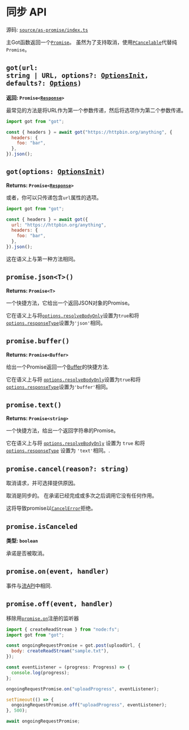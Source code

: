 # 同步 API

源码: [`source/as-promise/index.ts`](./source/as-promise/index.ts)

主Got函数返回一个[`Promise`](https://developer.mozilla.org/docs/Web/JavaScript/Reference/Global_Objects/Promise)。
虽然为了支持取消，使用[`PCancelable`](https://github.com/sindresorhus/p-cancelable)代替纯`Promise`。

## <code>got(url: string | URL, options?: [OptionsInit](typescript.md#optionsinit), defaults?: [Options](2-options.md))</code>

**返回: <code>Promise<[Response](response.md)>**</code>

最常见的方法是将URL作为第一个参数传递，然后将选项作为第二个参数传递。

```js
import got from "got";

const { headers } = await got("https://httpbin.org/anything", {
  headers: {
    foo: "bar",
  },
}).json();
```

## <code>got(options: [OptionsInit](typescript.md#optionsinit))</code>

**Returns: <code>Promise<[Response](3-streams.md#response-1)>**</code>

或者，你可以只传递包含`url`属性的选项。

```js
import got from "got";

const { headers } = await got({
  url: "https://httpbin.org/anything",
  headers: {
    foo: "bar",
  },
}).json();
```

这在语义上与第一种方法相同。

## `promise.json<T>()`

**Returns: `Promise<T>`**

一个快捷方法，它给出一个返回JSON对象的Promise。

它在语义上与将[`options.resolveBodyOnly`](2-options.md#resolvebodyonly)设置为`true`和将[`options.responseType`](2-options.md#responsetype)设置为`'json'`相同。

## `promise.buffer()`

**Returns: `Promise<Buffer>`**

给出一个Promise返回一个[Buffer](https://nodejs.org/api/buffer.html)的快捷方法.

它在语义上与将 [`options.resolveBodyOnly`](2-options.md#resolvebodyonly)设置为`true`和将[`options.responseType`](2-options.md#responsetype)设置为`'buffer'`相同。

## `promise.text()`

**Returns: `Promise<string>`**

一个快捷方法，给出一个返回字符串的Promise。

它在语义上与将 [`options.resolveBodyOnly`](2-options.md#resolvebodyonly) 设置为 `true` 和将 [`options.responseType`](2-options.md#responsetype) 设置为 `'text'`相同。.

## `promise.cancel(reason?: string)`

取消请求，并可选择提供原因。

取消是同步的。
在承诺已经完成或多次之后调用它没有任何作用。

这将导致promise以[`CancelError`](8-errors.md#cancelerror)拒绝。

## `promise.isCanceled`

**类型: `boolean`**

承诺是否被取消。

## `promise.on(event, handler)`

事件与[流API](3-streams.md#events)中相同.

## `promise.off(event, handler)`

移除用[`promise.on`](1-promise.md#promiseonevent-handler)注册的监听器

```js
import { createReadStream } from "node:fs";
import got from "got";

const ongoingRequestPromise = got.post(uploadUrl, {
  body: createReadStream("sample.txt"),
});

const eventListener = (progress: Progress) => {
  console.log(progress);
};

ongoingRequestPromise.on("uploadProgress", eventListener);

setTimeout(() => {
  ongoingRequestPromise.off("uploadProgress", eventListener);
}, 500);

await ongoingRequestPromise;
```
